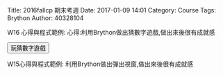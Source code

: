 Title: 2016fallcp 期末考週
Date: 2017-01-09 14:01
Category: Course
Tags: Brython
Author: 40328104

W16 心得與程式範例:
心得:利用Brython做出猜數字遊戲,做出來後很有成就感
<!-- 導入 Brython 標準程式庫 -->
<script type="text/javascript" src="https://cdn.rawgit.com/brython-dev/brython/master/www/src/brython_dist.js">
</script>
 
<!-- 啟動 Brython -->
<script>
window.onload=function(){
brython(1);
}
</script>
 
<!-- 以下實際利用  Brython  -->
<div id="con"></div>
<script type="text/python3">
from browser import alert
from browser import document
from browser import html
import random
#print("test")
#alert("test")
con1 = document["con"]
標準答案 = random.randint(1,100)
你猜的數字 = int(input("請輸入您所猜的整數:")) 
猜測次數 = 1
while 標準答案 != 你猜的數字:
    if 標準答案 < 你猜的數字:
        print("太大了，再猜一次 :)加油")
    else:
        print("太小了，再猜一次 :)加油")
    你猜的數字 = int(input("請輸入您所猜的整數:"))
    猜測次數 += 1
 
print("猜對了！總共猜了", 猜測次數, "次")
con1 <= str(標準答案)
'''
try:
    for i in range(1):
        #con1 <= "test" + "<br />"
        yourInput=int(input("請輸入一個整數!!!"))
        #con1 <= "test" + html.BR()
        output = yourInput + 1
        con1 <= "你輸入的整數加上1之後,為" + str(output) 
except:
    con1 <= "請輸入整數!!! "
'''
def b1(e):
    alert("click")
document["b1"].bind("click", b1)
</script>
<button id="b1">玩猜數字遊戲</button>

</pre>

W15心得與程式範例:
利用Brython做出彈出視窗,做出來後很有成就感
<!-- 導入 Brython 標準程式庫 -->
<script type="text/javascript" src="https://cdn.rawgit.com/brython-dev/brython/master/www/src/brython_dist.js">
</script>
 
<!-- 啟動 Brython -->
<script>
window.onload=function(){
brython(1);
}
</script>
 
<div id="ex1"></div>
<script type="text/python3">
from browser import document as doc
container = doc['ex1']
 
container <= "W14 練習"
</script>
 
<div id="ex2"></div>
<script type="text/python3">
from browser import document as doc
from browser import html
container = doc['ex2']
mystring = input("要印出什麼字串?")
mynum = input("要印幾次?")
 
 
for i in range(int(mynum)):
    #container <= "W14 練習-2" + html. BR()
    container <= mystring + html. BR()
</script>

</pre>